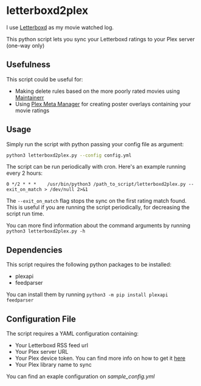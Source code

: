 # letterboxd2plex
I use [Letterboxd](https://letterboxd.com/) as my movie watched log.

This python script lets you sync your Letterboxd ratings to your Plex server (one-way only)


## Usefulness
This script could be useful for:

- Making delete rules based on the more poorly rated movies using [Maintainerr](https://github.com/jorenn92/Maintainerr/tree/main)
- Using [Plex Meta  Manager](https://metamanager.wiki/en/latest/) for creating poster overlays containing your movie ratings


## Usage
Simply run the script with python passing your config file as argument:
```bash
python3 letterboxd2plex.py --config config.yml
```

The script can be run periodically with cron. Here's an example running every 2 hours:
```
0 */2 * * *    /usr/bin/python3 /path_to_script/letterboxd2plex.py --exit_on_match > /dev/null 2>&1
```

The `--exit_on_match` flag stops the sync on the first rating match found. This is useful if you are running the script periodically, for decreasing the script run time.

You can more find information about the command arguments by running `python3 letterboxd2plex.py -h`


## Dependencies
This script requires the following python packages to be installed:

- plexapi
- feedparser

You can install them by running `python3 -m pip install plexapi feedparser`


## Configuration File
The script requires a YAML configuration containing:

- Your Letterboxd RSS feed url
- Your Plex server URL
- Your Plex device token. You can find more info on how to get it [here](https://support.plex.tv/articles/204059436-finding-an-authentication-token-x-plex-token/)
- Your Plex library name to sync

You can find an exaple configuration on *sample_config.yml*
